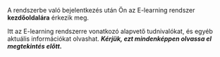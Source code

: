 A rendszerbe való bejelentkezés után Ön az E-learning rendszer **kezdőoldalára** érkezik meg.  

 Itt az E-learning rendszerre vonatkozó alapvető tudnivalókat, és egyéb aktuális információkat olvashat. ***Kérjük, ezt mindenképpen olvassa el megtekintés előtt.***
